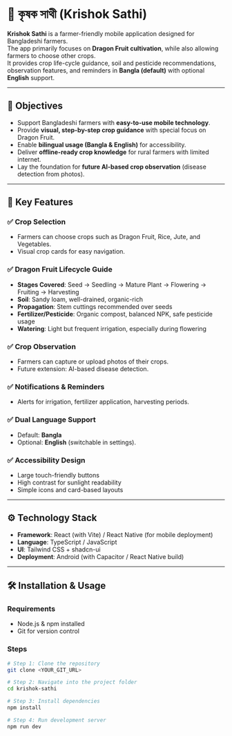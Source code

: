 # 🌾 কৃষক সাথী (Krishok Sathi)

**Krishok Sathi** is a farmer-friendly mobile application designed for Bangladeshi farmers.  
The app primarily focuses on **Dragon Fruit cultivation**, while also allowing farmers to choose other crops.  
It provides crop life-cycle guidance, soil and pesticide recommendations, observation features, and reminders in **Bangla (default)** with optional **English** support.  

---

## 🎯 Objectives

- Support Bangladeshi farmers with **easy-to-use mobile technology**.  
- Provide **visual, step-by-step crop guidance** with special focus on Dragon Fruit.  
- Enable **bilingual usage (Bangla & English)** for accessibility.  
- Deliver **offline-ready crop knowledge** for rural farmers with limited internet.  
- Lay the foundation for **future AI-based crop observation** (disease detection from photos).  

---

## 🌱 Key Features

### ✅ Crop Selection
- Farmers can choose crops such as Dragon Fruit, Rice, Jute, and Vegetables.  
- Visual crop cards for easy navigation.  

### ✅ Dragon Fruit Lifecycle Guide
- **Stages Covered**: Seed → Seedling → Mature Plant → Flowering → Fruiting → Harvesting  
- **Soil**: Sandy loam, well-drained, organic-rich  
- **Propagation**: Stem cuttings recommended over seeds  
- **Fertilizer/Pesticide**: Organic compost, balanced NPK, safe pesticide usage  
- **Watering**: Light but frequent irrigation, especially during flowering  

### ✅ Crop Observation
- Farmers can capture or upload photos of their crops.  
- Future extension: AI-based disease detection.  

### ✅ Notifications & Reminders
- Alerts for irrigation, fertilizer application, harvesting periods.  

### ✅ Dual Language Support
- Default: **Bangla**  
- Optional: **English** (switchable in settings).  

### ✅ Accessibility Design
- Large touch-friendly buttons  
- High contrast for sunlight readability  
- Simple icons and card-based layouts  

---

## ⚙️ Technology Stack

- **Framework**: React (with Vite) / React Native (for mobile deployment)  
- **Language**: TypeScript / JavaScript  
- **UI**: Tailwind CSS + shadcn-ui  
- **Deployment**: Android (with Capacitor / React Native build)  

---

## 🛠 Installation & Usage

### Requirements
- Node.js & npm installed  
- Git for version control  

### Steps
```sh
# Step 1: Clone the repository
git clone <YOUR_GIT_URL>

# Step 2: Navigate into the project folder
cd krishok-sathi

# Step 3: Install dependencies
npm install

# Step 4: Run development server
npm run dev

